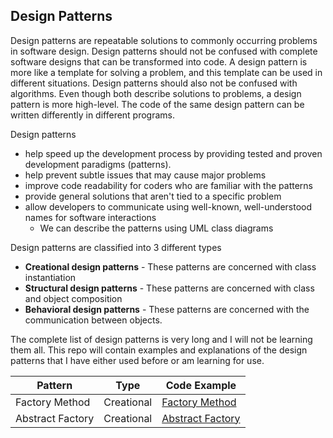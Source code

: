 ## Design Patterns

Design patterns are repeatable solutions to commonly occurring problems in software design. Design patterns should not be confused with complete software designs that can be transformed into code. A design pattern is more like a template for solving a problem, and this template can be used in different situations. Design patterns should also not be confused with algorithms. Even though both describe solutions to problems, a design pattern is more high-level. The code of the same design pattern can be written differently in different programs.

Design patterns
-  help speed up the development process by providing tested and proven development paradigms (patterns). 
- help prevent subtle issues that may cause major problems
- improve code readability for coders who are familiar with the patterns
- provide general solutions that aren't tied to a specific problem
- allow developers to communicate using well-known, well-understood names for software interactions
    - We can describe the patterns using UML class diagrams

Design patterns are classified into 3 different types
- **Creational design patterns** - These patterns are concerned with class instantiation
- **Structural design patterns** - These patterns are concerned with class and object composition
- **Behavioral design patterns** - These patterns are concerned with the communication between objects.

The complete list of design patterns is very long and I will not be learning them all. This repo will contain examples and explanations of the design patterns that I have either used before or am learning for use.

| Pattern  | Type| Code Example |
| ----------- | ----------- | ----------- |
| Factory Method | Creational | [Factory Method](/FactoryMethod/FactoryMethod) |
| Abstract Factory | Creational | [Abstract Factory](/AbstractFactory/AbstractFactory) |

